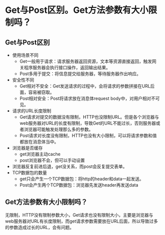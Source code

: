 # Get与Post区别。Get方法参数有大小限制吗？

## Get与Post区别

- 使用场景不同
  - Get一般用于请求：请求服务器返回资源，文本等资源直接返回，触发网关程序服务器会执行接口操作，返回输出结果。
  - Post多用于提交：将信息提交给服务器，等待服务器作出响应。
- 安全性不同
  - Get相对不安全：Get发送请求的过程中，会将请求的参数拼接在URL后面，容易被窃取。
  - Post相对安全：Post将请求放在消息体request body中，对用户相对不可见。
- 请求的URL长度限制
  - Get请求对提交的数据没有限制，HTTP也没限制URL。但是各个浏览器与web服务器对URL的长度有限制，导致Get的URL不能过长，否则服务器或者浏览器可能触发处理那么多的参数。
  - Post请求对长度没有限制，HTTP也没有大小限制，可以将请求参数和值都放在消息体当中。
- 浏览器是否缓存
  - get浏览器主动cache
  - post浏览器不会，但可以手动设置
- 浏览器反复前进后退，get没关系，而post会反复提交表单。
- TCP数据包的数量
  - get只会产生一个TCP数据包：将http的header和data一起发送。
  - Post会产生两个TCP数据包：浏览器先发送header再发送data

## Get方法参数有大小限制吗？

无限制，HTTP没有限制参数大小，Get请求也没有限制大小，主要是浏览器与web服务器对URL有长度限制，而get请求参数需要放在URL后面，所以导致过多的参数造成过长的URL，会有问题。

